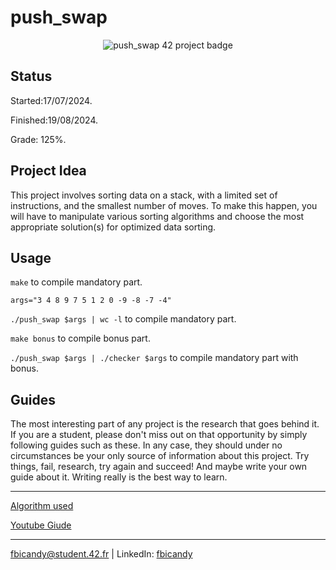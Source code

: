 # push_swap 

<p align="center">
  <img src="https://github.com/FreddyBicandy50/42draft/blob/main/42_badges/push_swape.png" alt="push_swap 42 project badge"/>
</p>

## Status
Started:17/07/2024.

Finished:19/08/2024.

Grade: 125%.

## Project Idea

This project involves sorting data on a stack, 
with a limited set of instructions, and the 
smallest number of moves. To make this happen, you 
will have to manipulate various sorting algorithms 
and choose the most appropriate solution(s) for 
optimized data sorting.


## Usage
``make`` to compile mandatory part.

``args="3 4 8 9 7 5 1 2 0 -9 -8 -7 -4"``

``./push_swap $args | wc -l`` to compile mandatory part.

``make bonus`` to compile bonus part.

``./push_swap $args | ./checker $args`` to compile mandatory part with bonus.
## Guides

The most interesting part of any project is the research that goes behind it. If you are a student, please don't miss out on that opportunity by simply following guides such as these. In any case, they should under no circumstances be your only source of information about this project. Try things, fail, research, try again and succeed! And maybe write your own guide about it. Writing really is the best way to learn.

---
[Algorithm used](https://medium.com/@ayogun/push-swap-c1f5d2d41e97)

[Youtube Giude](https://www.youtube.com/watch?v=wRvipSG4Mmk)


---

fbicandy@student.42.fr | LinkedIn: [fbicandy](https://www.linkedin.com/in/freddy-bicandy/)